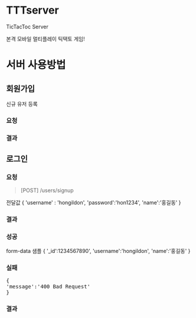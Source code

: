 # TTTserver
TicTacToc Server

본격 모바일 멀티플레이 틱택토 게임!

# 서버 사용방법

## 회원가입
신규 유저 등록
### 요청

### 결과

## 로그인

### 요청
> [POST] /users/signup

전달값
</pre>
{
'username' : 'hongildon',
'password':'hon1234',
'name':'홍길동'
}
</pre>
### 결과
### 성공
form-data 샘플
</pre>
{
'_id':1234567890',
'username':'hongildon',
'name':'홍길동'
}
</pre>
### 실패
<pre>
{
'message':'400 Bad Request'
}
</pre>
### 결과
